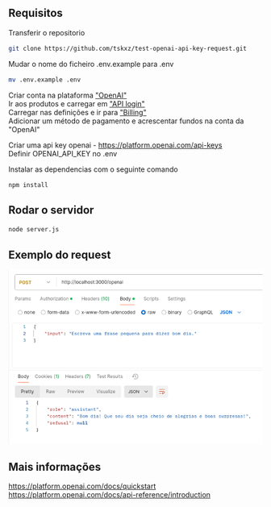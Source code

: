 ## Requisitos

Transferir o repositorio
```bash
git clone https://github.com/tskxz/test-openai-api-key-request.git
```
Mudar o nome do ficheiro .env.example para .env

```bash
mv .env.example .env
```

Criar conta na plataforma ["OpenAI"](https://openai.com/)   
Ir aos produtos e carregar em ["API login"](https://platform.openai.com/)  
Carregar nas definições e ir para ["Billing"](https://platform.openai.com/settings/organization/billing/overview)  
Adicionar um método de pagamento e acrescentar fundos na conta da "OpenAI"

Criar uma api key openai - https://platform.openai.com/api-keys  
Definir OPENAI_API_KEY no .env

Instalar as dependencias com o seguinte comando
```bash
npm install
```

## Rodar o servidor
```bash
node server.js
```

## Exemplo do request  
![request example](./img/request.png)

## Mais informações
https://platform.openai.com/docs/quickstart  
https://platform.openai.com/docs/api-reference/introduction    